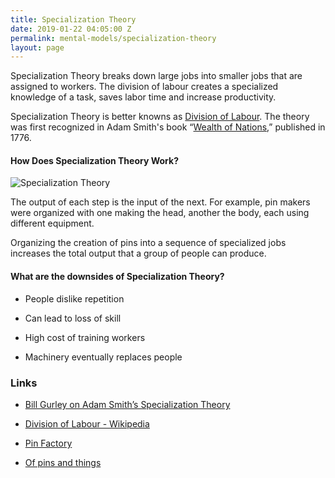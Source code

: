 ```yaml
---
title: Specialization Theory
date: 2019-01-22 04:05:00 Z
permalink: mental-models/specialization-theory
layout: page
---
```


Specialization Theory breaks down large jobs into smaller jobs that are assigned to workers. The division of labour creates a specialized knowledge of a task, saves labor time and increase productivity.

Specialization Theory is better knowns as [Division of Labour](https://en.wikipedia.org/wiki/Division_of_labour). The theory was first recognized in Adam Smith's book “[Wealth of Nations](https://amzn.to/2AZLZM5),” published in 1776.

#### How Does Specialization Theory Work?

![Specialization Theory](http://tsort.info/iabok/img/pin_factory.png)

The output of each step is the input of the next. For example, pin makers were organized with one making the head, another the body, each using different equipment.

Organizing the creation of pins into a sequence of specialized jobs increases the total output that a group of people can produce.

#### What are the downsides of Specialization Theory?

* People dislike repetition

* Can lead to loss of skill

* High cost of training workers

* Machinery eventually replaces people

### Links

* [Bill Gurley on Adam Smith’s Specialization Theory](https://twitter.com/bgurley/status/1087446249203163137)

* [Division of Labour - Wikipedia](https://en.wikipedia.org/wiki/Division_of_labour)

* [Pin Factory](http://tsort.info/iabok/pin_factory.htm)

* [Of pins and things](https://www.adamsmith.org/blog/economics/of-pins-and-things)